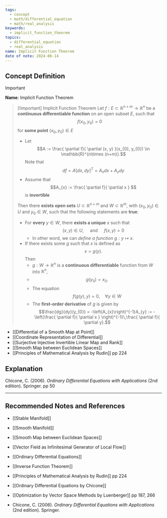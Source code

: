 ```yaml
---
tags:
  - concept
  - math/differential_equation
  - math/real_analysis
keywords:
  - implicit_function_theorem
topics:
  - differential_equation
  - real_analysis
name: Implicit Function Theorem
date of note: 2024-06-14
---
```


## Concept Definition

>[!important]
>**Name**: Implicit Function Theorem

>[!important] Implicit Function Theorem
>Let $f: E\subset \mathbb{R}^{n+m} \to \mathbb{R}^{n}$ be a **continuous differentiable function** on an open subset $E$, such that $$f(x_{0}, y_{0}) = 0$$ for **some point** $(x_{0}, y_{0})\in E$ 
>- Let $$A := \frac{ \partial f}{ \partial (x, y) }(x_{0}, y_{0})  \in \mathbb{R}^{n\times (n+m)}.$$ Note that $$df = A\left[dx, dy\right]^{T} = A_{x}dx + A_{y}dy$$
>- Assume that $$A_{x} := \frac{ \partial f}{ \partial x } $$ is **invertible**
>
>Then there **exists open sets** $U \subset \mathbb{R}^{n+m}$ and $W \subset \mathbb{R}^{m}$, with $(x_{0}, y_{0}) \in U$ and $y_{0}\in W$, such that the following statements are **true**:
>- For **every** $y\in W$,  there **exists a unique** $x$ such that $$(x,y)\in U, \quad \text{ and }\quad f(x, y) = 0$$
>	- In other word, we can *define a function* $g: y \mapsto x$.
>- If there exists some $g$ such that $x$ is defined as $$x = g(y).$$ Then 
>	- $g: W \to \mathbb{R}^{n}$ is a **continuous differentiable** function from $W$ into $\mathbb{R}^{n}$, 
>	- $$g(y_{0}) = x_{0}.$$
>	- The equation $$f(g(y), y) = 0,\quad \forall y\in W$$
>	- The **first-order derivative** of $g$ is given by $$\frac{dg}{dy}(y_{0}) = -\left(A_{x}\right)^{-1}A_{y} := -\left(\frac{ \partial f}{ \partial x } \right)^{-1}\,\frac{ \partial f}{ \partial y}.$$

- [[Differential of a Smooth Map at Point]]
- [[Coordinate Representation of Differential]]
- [[Surjective Injective Invertible Linear Map and Rank]]
- [[Smooth Map between Euclidean Spaces]]
- [[Principles of Mathematical Analysis by Rudin]] pp 224


## Explanation


Chicone, C. (2006). _Ordinary Differential Equations with Applications_ (2nd edition). Springer. pp 50



-----------
##  Recommended Notes and References

- [[Stable Manifold]]
- [[Smooth Manifold]]
- [[Smooth Map between Euclidean Spaces]]
- [[Vector Field as Infinitesimal Generator of Local Flow]]

- [[Ordinary Differential Equations]]
- [[Inverse Function Theorem]]

- [[Principles of Mathematical Analysis by Rudin]] pp 224
- [[Ordinary Differential Equations by Chicone]]
- [[Optimization by Vector Space Methods by Luenberger]] pp 187, 266
- Chicone, C. (2006). _Ordinary Differential Equations with Applications_ (2nd edition). Springer.